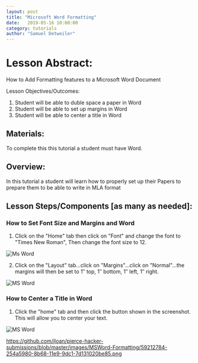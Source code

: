 ```yaml
---
layout: post
title: "Microsoft Word Formatting"
date:   2019-05-16 10:00:00
category: tutorials
author: "Samuel Detweiler"
---
```


# Lesson Abstract:

How to Add Formatting features to a Microsoft Word Document


Lesson Objectives/Outcomes:

1. Student will be able to duble space a paper in Word
2. Student will be able to set up margins in Word
3. Student will be able to center a title in Word

## Materials:
To complete this this tutorial a student must have Word.

## Overview:
In this tutorial a student will learn how to properly set up their Papers to prepare them to be able to write in MLA format

## Lesson Steps/Components [as many as needed]:

### How to Set Font Size and Margins and Word

1. Click on the "Home" tab then click on "Font" and change the font to "Times New Roman", Then change the font size to 12.

![Ms Word](https://github.com/jloan/pierce-hacker-submissions/blob/master/images/MSWord-Formatting/59214136-4f514b00-8b6b-11e9-86ce-aafac447654f.png)


2. Click on the "Layout" tab...click on "Margins"...click on "Normal"...the margins will then be set to 1″ top, 1″ bottom,
    1″ left, 1″ right.

![MS Word](https://github.com/jloan/pierce-hacker-submissions/blob/master/images/MSWord-Formatting/59212784-254a5980-8b68-11e9-9dc1-7d131020be85.png)


### How to Center a Title in Word

1. Click the "home" tab and then click the button shown in the screenshot.
    This will allow you to center your text.

![MS Word](https://github.com/jloan/pierce-hacker-submissions/blob/master/images/MSWord-Formatting/59214136-4f514b00-8b6b-11e9-86ce-aafac447654f.png)
 
 https://github.com/jloan/pierce-hacker-submissions/blob/master/images/MSWord-Formatting/59212784-254a5980-8b68-11e9-9dc1-7d131020be85.png

